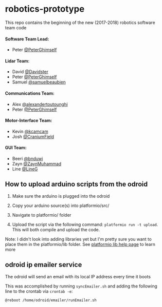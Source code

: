 # robotics-prototype
This repo contains the beginning of the new (2017-2018) robotics software team code

#### Software Team Lead:
- Peter [@PeterGhimself](https://github.com/PeterGhimself)

#### Lidar Team:
- David [@Davidster](https://github.com/Davidster)
- Peter [@PeterGhimself](https://github.com/PeterGhimself)
- Samuel [@samuelbeaubien](https://github.com/samuelbeaubien)

#### Communications Team:
- Alex [@alexandertoutounghi](https://github.com/alexandertoutounghi)
- Peter [@PeterGhimself](https://github.com/PeterGhimself)

#### Motor-Interface Team:
- Kevin [@kcamcam](https://github.com/kcamcam)
- Josh [@CraniumField](https://github.com/CraniumField)

#### GUI Team:
- Beeri [@bnduwi](https://github.com/bnduwi)
- Zayn [@ZaynMuhammad](https://github.com/ZaynMuhammad)
- Line [@LineG](https://github.com/LineG)

## How to upload arduino scripts from the odroid

1. Make sure the arduino is plugged into the odroid

2. Copy your arduino source(s) into platformio/src/

3. Navigate to platformio/ folder

4. Upload the script via the following command: `platformio run -t upload`. This will both compile and upload the code.

Note: I didn't look into adding libraries yet but I'm pretty sure you want to place them in the platformio/lib folder. See [platformio lib help page](http://docs.platformio.org/en/latest/userguide/lib/index.html) to learn more

## odroid ip emailer service

The odroid will send an email with its local IP address every time it boots

This was accomplished by running `syncEmailer.sh` and adding the following line to the crontab via `crontab -e`:

```
@reboot /home/odroid/emailer/runEmailer.sh
```

